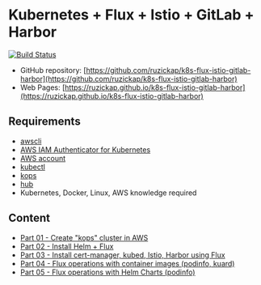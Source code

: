 # Kubernetes + Flux + Istio + GitLab + Harbor

[![Build Status](https://travis-ci.com/ruzickap/k8s-flux-istio-gitlab-harbor.svg?branch=master)](https://travis-ci.com/ruzickap/k8s-flux-istio-gitlab-harbor)

* GitHub repository: [https://github.com/ruzickap/k8s-flux-istio-gitlab-harbor](https://github.com/ruzickap/k8s-flux-istio-gitlab-harbor)
* Web Pages: [https://ruzickap.github.io/k8s-flux-istio-gitlab-harbor](https://ruzickap.github.io/k8s-flux-istio-gitlab-harbor)

## Requirements

* [awscli](https://aws.amazon.com/cli/)
* [AWS IAM Authenticator for Kubernetes](https://github.com/kubernetes-sigs/aws-iam-authenticator)
* [AWS account](https://aws.amazon.com/account/)
* [kubectl](https://kubernetes.io/docs/tasks/tools/install-kubectl/)
* [kops](https://github.com/kubernetes/kops)
* [hub](https://hub.github.com/)
* Kubernetes, Docker, Linux, AWS knowledge required

## Content

* [Part 01 - Create "kops" cluster in AWS](part-01/README.md)
* [Part 02 - Install Helm + Flux](part-02/README.md)
* [Part 03 - Install cert-manager, kubed, Istio, Harbor using Flux](part-03/README.md)
* [Part 04 - Flux operations with container images (podinfo, kuard)](part-04/README.md)
* [Part 05 - Flux operations with Helm Charts (podinfo)](part-05/README.md)
